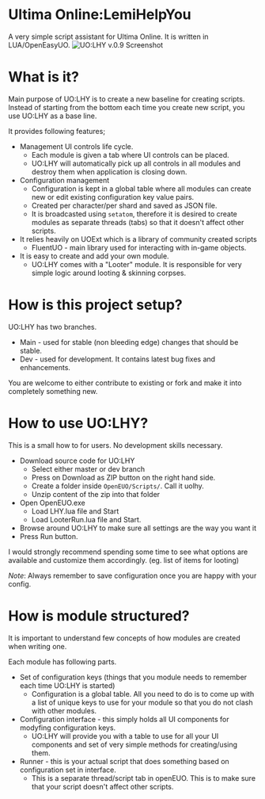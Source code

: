 Ultima Online:LemiHelpYou
=====
A very simple script assistant for Ultima Online. It is written in LUA/OpenEasyUO.
![UO:LHY v.0.9 Screenshot](http://i.imgur.com/CM6btyC.png)

What is it?
=====
Main purpose of UO:LHY is to create a new baseline for creating scripts. Instead of starting from the bottom each time you create new script, you use UO:LHY as a base line. 

It provides following features;

* Management UI controls life cycle. 
	* Each module is given a tab where UI controls can be placed. 
	* UO:LHY will automatically pick up all controls in all modules and destroy them when application is closing down.
* Configuration management
	* Configuration is kept in a global table where all modules can create new or edit existing configuration key value pairs.
	* Created per character/per shard and saved as JSON file.
	* It is broadcasted using `setatom`, therefore it is desired to create modules as separate threads (tabs) so that it doesn't affect other scripts.
* It relies heavily on UOExt which is a library of community created scripts
	* FluentUO - main library used for interacting with in-game objects.
* It is easy to create and add your own module.
	* UO:LHY comes with a "Looter" module. It is responsible for very simple logic around looting & skinning corpses. 

How is this project setup?
=====
UO:LHY has two branches.

* Main - used for stable (non bleeding edge) changes that should be stable.
* Dev - used for development. It contains latest bug fixes and enhancements.

You are welcome to either contribute to existing or fork and make it into completely something new. 

How to use UO:LHY?
=====
This is a small how to for users. No development skills necessary.

* Download source code for UO:LHY
	* Select either master or dev branch
	* Press on Download as ZIP button on the right hand side.
	* Create a folder inside `OpenEUO/Scripts/`. Call it uolhy.
	* Unzip content of the zip into that folder
* Open OpenEUO.exe
	* Load LHY.lua file and Start
	* Load LooterRun.lua file and Start.
* Browse around UO:LHY to make sure all settings are the way you want it
* Press Run button.

I would strongly recommend spending some time to see what options are available and customize them accordingly. (eg. list of items for looting)

*Note*: Always remember to save configuration once you are happy with your config. 

How is module structured?
=====

It is important to understand few concepts of how modules are created when writing one.

Each module has following parts.

- Set of configuration keys (things that you module needs to remember each time UO:LHY is started)
	* Configuration is a global table. All you need to do is to come up with a list of unique keys to use for your module so that you do not clash with other modules.
- Configuration interface - this simply holds all UI components for modyfing configuration keys.
	* UO:LHY will provide you with a table to use for all your UI components and set of very simple methods for creating/using them.
- Runner - this is your actual script that does something based on configuration set in interface.
	* This is a separate thread/script tab in openEUO. This is to make sure that your script doesn't affect other scripts.
